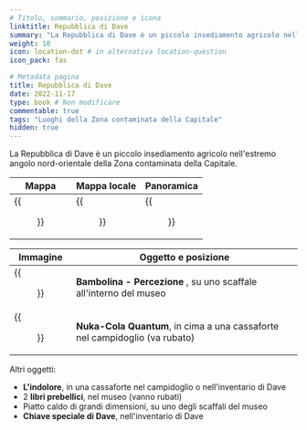 ```yaml
---
# Titolo, sommario, posizione e icona
linktitle: Repubblica di Dave
summary: "La Repubblica di Dave è un piccolo insediamento agricolo nell'estremo angolo nord-orientale della Zona contaminata della Capitale."
weight: 10
icon: location-dot # in alternativa location-question
icon_pack: fas

# Metadata pagina
title: Repubblica di Dave
date: 2022-11-17
type: book # Non modificare
commentable: true
tags: "Luoghi della Zona contaminata della Capitale"
hidden: true
---
```




La Repubblica di Dave è un piccolo insediamento agricolo nell'estremo angolo nord-orientale della Zona contaminata della Capitale.

| Mappa                                        | Mappa locale                                     | Panoramica                               |
| -------------------------------------------- | ------------------------------------------------ | ---------------------------------------- |
| {{<figure src="Republic_of_Dave_loc.webp">}} | {{<figure src="Republic_of_Dave_loc_map.webp">}} | {{<figure src="Republic_of_Dave.webp">}} |

| Immagine                                          | Oggetto e posizione                                                         |
| ------------------------------------------------- | --------------------------------------------------------------------------- |
| {{<figure src="RoD_Perception_bobblehead.webp">}} | **Bambolina - Percezione** , su uno scaffale all'interno del museo          |
| {{<figure src="DavesOffice_Safe.webp">}}          | **Nuka-Cola Quantum**, in cima a una cassaforte nel campidoglio (va rubato) |
	
Altri oggetti:
- **L'indolore**, in una cassaforte nel campidoglio o nell'inventario di Dave
- 2 **libri prebellici**, nel museo (vanno rubati)
- Piatto caldo di grandi dimensioni, su uno degli scaffali del museo
- **Chiave speciale di Dave**, nell'inventario di Dave

